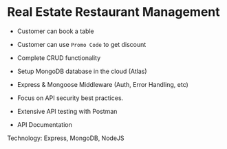 # Real Estate Restaurant Management

- Customer can book a table

- Customer can use `Promo Code` to get discount

- Complete CRUD functionality

- Setup MongoDB database in the cloud (Atlas)

- Express & Mongoose Middleware (Auth, Error Handling, etc)

- Focus on API security best practices.

- Extensive API testing with Postman

- API Documentation

Technology: Express, MongoDB, NodeJS
